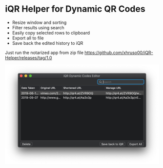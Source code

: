 # iQR Helper for Dynamic QR Codes

- Resize window and sorting
- Filter results using search
- Easily copy selected rows to clipboard
- Export all to file
- Save back the edited history to iQR

Just run the notarized app from zip file https://github.com/xhruso00/iQR-Helper/releases/tag/1.0

![logo](https://github.com/xhruso00/iQR-Helper/blob/master/iQRHelper.png)

